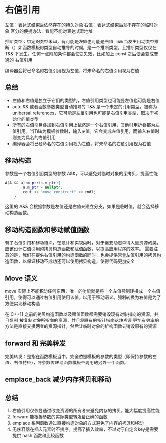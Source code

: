 # 右值引用
左值：表达式结束后依然存在的持久对象
右值：表达式结束后就不存在的临时对象
区分的便捷办法：看能不能对表达式取地址

推断类型：绑定的类型未知，有可能是左值也可能是右值
T&& 当发生自动类型推断（）如函数模板的类型自动推导的时候，是一个推断类型，且推断类型仅仅在 T&& 下发生，任何一点附加条件都会使之失效，比如加上 const 之后便会变成普通的 右值引用

编译器会将已命名的右值引用视为左值，将未命名的右值引用视为右值

## 总结
- 左值和右值是独立于它们的类型的，右值引用类型也可能是左值也可能是右值
- auto && 或者函数参数类型自动推导的 T&& 是一个未定的引用类型，被称为 unibersal references，它可能是左值引用也可能是右值引用类型，取决于初始化的值类型
- 所有的右值引用叠加到右值引用上依然是一个右值引用，其他引用折叠都为左值引用。当T&&为模板参数时，输入左值，它会变成左值引用，而输入右值时则变为具名的右值引用
- 编译器会将已经命名的右值引用视为左值，将未命名的右值引用视为右值

## 移动构造
参数是一个右值引用类型的参数 A&&，可以避免对临时对象的深拷贝，提高性能

```cpp
A(A && a):m_ptr(a.m_ptr){
        a.m_ptr = nullptr;
        cout << "move construct" << endl;
    }
```
这里的 A&& 会根据参数是左值还是右值来建立分支，如果是临时值，就会选择移动构造函数。

## 移动构造函数和移动赋值函数
有了右值引用和移动语义，在设计和实现类时，对于需要动态申请大量资源的类，应该设计右值引用的拷贝构造函数和赋值函数，以提高应用程序的效率。
需要注意的是，我们在提供右值引用的构造函数的同时，也会提供常量左值引用的拷贝构造函数，以保证移动不成功还可以使用拷贝构造，使得代码更加安全

## Move 语义
move 实际上不能移动任何东西，唯一的功能就是将一个左值强制转换成一个右值引用，使得可以通过右值引用使用该值，以用于移动语义。强制转换为右值是为了方便实现移动构造

在 C++11 之前的拷贝构造函数以及赋值函数都需要销毁现有对象指向的资源，并且复制 被复制对象所指向的资源，并且将原有的指针指向这块资源
更加有效率的方法是直接交换两者的资源指针，然后让临时对象的析构函数去销毁原有的资源

## forward 和 完美转发
完美转发：是指在函数模板当中，完全依照模板的参数的类型（即保持参数的左值、右值特征），将参数传递给函数模板中调用的另外一个函数。

## emplace_back 减少内存拷贝和移动

## 总结
1. 右值引用仅仅是通过改变资源的所有者来避免内存的拷贝，能大幅度提高性能
2. forward 能根据参数的实际类型转发给正确的函数
3. emplace 系列函数通过直接构造对象的方式避免了内存的拷贝和移动
4. 无序容器在插入元素时不排序，提高了插入效率，不过对于自定义key是需要提供 hash 函数和比较函数
